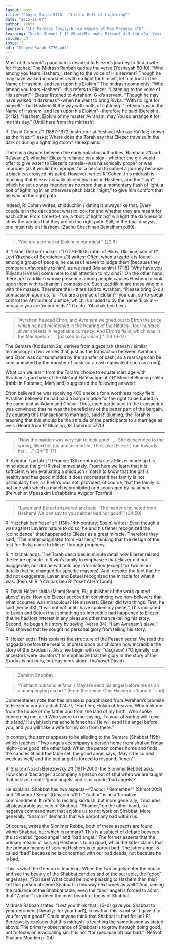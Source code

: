 ```yaml
---
layout: post
title: "Chayei Sarah 5776 - “Like a Bolt of Lightning”"
date: "2015-11-07"
author: skatz
sponsor: "the Parness family<br>in memory of Max Parness a”h"
learning: "Nach: Shmuel I 19-20<br>Mishnah: Mikvaot 4:3-4<br>Daf Yomi (Bavli): Sotah 12"
volume: 30
issue: 5
pdf: "Chayei Sarah 5776.pdf"
---
```


Most of this week’s parashah is devoted to Eliezer’s journey to find a wife for Yitzchak. The Midrash Rabbah quotes the verse (Yeshayah 50:10), “Who among you fears Hashem, listening to the voice of His servant? Though he may have walked in darkness with no light for himself, let him trust in the Name of Hashem, and lean upon his Elokim.” The midrash comments: “Who among you fears Hashem”--this refers to Eliezer. “Listening to the voice of His servant”--Eliezer listened to Avraham, G-d’s servant. “Though he may have walked in darkness”--when he went to bring Rivka. “With no light for himself”--but Hashem lit the way with bolts of lightning. “Let him trust in the Name of Hashem, and lean upon his Elokim”--therefore he said (Bereishit 24:12), “Hashem, Elokim of my master Avraham, may You so arrange it for me this day.” [Until here from the midrash]

R’ David Cohen z”l (1887-1972; instructor at Yeshivat Merkaz Ha’Rav; known as the “Nazir”) asks: Where does the Torah say that Eliezer traveled in the dark or during a lightning storm? He explains:

There is a dispute between the early halachic authorities, Rambam z”l and Ra’avad z”l, whether Eliezer’s reliance on a sign--whether the girl would offer to give water to Eliezer’s camels--was halachically proper or was improper (as it would be improper for a person to cancel a journey because a black cat crossed his path). However, writes R’ Cohen, this midrash is teaching that Eliezer actually placed his trust in Hashem, and the “sign” which he set up was intended as no more than a momentary flash of light, a bolt of lightning in an otherwise pitch black “night,” to give him comfort that he was on the right path.

Indeed, R’ Cohen writes, shidduchim / dating is always like that. Every couple is in the dark about what to look for and whether they are meant for each other. From time-to-time, a “bolt of lightning” will light the darkness to show the parties that they are on the right path. Still, in the final analysis, one must rely on Hashem.  (Zachu Shechinah Beineihem p.89)

********

> “You are a prince of Elokim in our midst.”  (23:6)

R’ Yisrael Derbaremdiker z”l (1776-1818; rabbi of Pikov, Ukraine; son of R’ Levi Yitzchak of Berditchev z”l) writes: Often, when a tzaddik is found among a group of people, he causes Heaven to judge them [because they compare unfavorably to him], as we read (Melachim I 17:18) “Why have you [Eliyahu Ha’navi] come here to call attention to my sins?” On the other hand, there are tzaddikim whose presence among people causes Hashem to look upon them with rachamim / compassion. Such tzaddikim are those who mix with the masses. Therefore the Hittites said to Avraham: “Please bring G-d’s compassion upon us, for ‘You are a prince of Elokim’--you can, so-to-speak control the Attribute of Justice, which is alluded to by the name ‘Elokim’--because you are ‘in our midst’.”  (Toldot Yitzchak ben Levi)

********

> “Avraham heeded Efron, and Avraham weighed out to Efron the price which he had mentioned in the hearing of the Hittites--four hundred silver shekels in negotiable currency. And Efron’s field, which was in the Machpelah . . . [passed to Avraham].”  (23:16-17)

The Gemara (Kiddushin 2a) derives from a gezeirah shavah / similar terminology in two verses that, just as the transaction between Avraham and Efron was consummated by the transfer of cash, so a marriage can be consummated by the transfer of cash (or a cash equivalent such as a ring).

What can we learn from the Torah’s choice to equate marriage with Avraham’s purchase of the Me’arat Ha’machpelah? R’ Mendel Bluming shlita (rabbi in Potomac, Maryland) suggested the following answer:

Efron believed he was receiving 400 shekels for a worthless rocky field. Avraham believed he had paid a bargain price for the right to be buried in the same plot as Adam and Chava. Thus, each participant in the transaction was convinced that he was the beneficiary of the better part of the bargain. By equating this transaction to marriage, said R’ Bluming, the Torah is teaching that this should be the attitude of the participants to a marriage as well.  (Heard from R’ Bluming, 18 Tammuz 5770)

********

> “Now the maiden was very fair to look upon . . . She descended to the spring, filled her jug and ascended. The slave [Eliezer] ran towards her . . .”  (24:16-17)

R’ Avigdor Tzarfati z”l (France; 13th century) writes: Eliezer made up his mind about the girl (Rivka) immediately. From here we learn that it is sufficient when evaluating a shidduch / match to know that the girl is healthy and has good middot. It does not matter if her family is not particularly fine, as Rivka’s was not; provided, of course, that the family is not one with which a match is prohibited or discouraged by halachah.  (Peirushim U’pesakim Le’rabbeinu Avigdor Tzarfati)

********

> “Lavan and Betuel answered and said, ‘The matter originated from Hashem! We can say to you neither bad nor good’.” (24:50)

R’ Yitzchak ben Yosef z”l (13th-14th century; Spain) writes: Even though it was against Lavan’s nature to do so, he and his father recognized the “coincidence” that happened to Eliezer as a great miracle. Therefore they said, “The matter originated from Hashem,” thinking that the design of the test for Rivka came to Eliezer through prophecy.

R’ Yitzchak adds: The Torah describes in minute detail how Eliezer related the entire episode to Rivka’s family to emphasize that Eliezer did not exaggerate, nor did he withhold any information (except for two minor details that he changed for specific reasons). And, despite the fact that he did not exaggerate, Lavan and Betuel recognized the miracle for what it was.  (Peirush R’ Yitzchak ben R’ Yosef Al Ha’Torah)

R’ David Holzer shlita (Miami Beach, Fl.; publisher of the work quoted above) asks: How did Eliezer succeed in convincing two non-believers that what occurred was miraculous? He answers: Eliezer did two things. First, he said (verse 33), “I will not eat until I have spoken my piece.” This indicated to Lavan and Betuel that something so incredible had happened to Eliezer that he had lost interest in any pleasure other than re-telling his story. Second, he began his story by saying (verse 34), “I am Avraham’s slave.” This showed that he sought no personal glory from telling his story.

R’ Holzer adds: This explains the structure of the Pesach seder. We read the haggadah before the meal to impress upon our children how incredible the story of the Exodus is. Also, we begin with our “disgrace” (“Originally, our ancestors were idolators”) to emphasize that the glory in the story of the Exodus is not ours, but Hashem’s alone.  (Va’yosef David)

********

> Zemirot Shabbat

> “Yishlach malacho le’fanai / May He send his angel before me as an accompanying escort.”  (From the zemer Chai Hashem U’baruch Tzuri)

Commentaries note that this phrase is paraphrased from Avraham’s promise to Eliezer in our parashah (24:7), “Hashem, Elokim of heaven, Who took me from the house of my father and from the land of my birth, Who spoke concerning me, and Who swore to me saying, ‘To your offspring will I give this land,’ Hu yishlach malacho le’fanecha / He will send His angel before you, and you will take a wife for my son from there.”

In context, the zemer appears to be alluding to the Gemara (Shabbat 119b) which teaches: “Two angels accompany a person home from shul on Friday night--one good, the other bad. When the person comes home and finds the candles lit and the table set, the good angel says, ‘May it be so next week as well,’ and the bad angel is forced to respond, ‘Amen’.”

R’ Shalom Noach Berezovsky z”l (1911-2000; the Slonimer Rebbe) asks: How can a ‘bad angel’ accompany a person out of shul when we are taught that mitzvot create ‘good angels’ and sins create ‘bad angels’?

He explains: Shabbat has two aspects--“Zachor / Remember” (Shmot 20:8) and “Shamor / Keep” (Devarim 5:12). “Zachor” is an affirmative commandment. It refers to reciting kiddush, but more generally, it includes all pleasurable aspects of Shabbat. “Shamor,” on the other hand, is a negative commandment that enjoins us to not work on Shabbat. More generally, “Shamor” demands that we uproot any bad within us.

Of course, writes the Slonimer Rebbe, both of these aspects are found within Shabbat, but which is primary? This is a subject of debate between the so-called “good angel” and “bad angel.” The former asserts that the primary means of serving Hashem is to do good, while the latter claims that the primary means of serving Hashem is to uproot bad. The latter angel is called “bad” because he is concerned with our bad deeds, not because he is bad.

This is what the Gemara is teaching: When the two angels enter the house and see the beauty of the Shabbat candles and of the set table, the “good” angel says, “You see! What could be more pleasing to Hashem than this? Let this person observe Shabbat in this way next week as well.” And, seeing the radiance of the Shabbat table, even the “bad” angel is forced to admit that “Zachor” is indeed the most beautiful focus of Shabbat.

Midrash Rabbah states: “Lest you think that I (G-d) gave you Shabbat to your detriment [literally: ‘for your bad’], know that this is not so. I gave it to you for your good!” Could anyone think that Shabbat is bad for us? R’ Berezovsky explains that this midrash is teaching the same lesson as stated above: The primary observance of Shabbat is to grow through doing good, not to focus on eradicating sin. It is not “for (because of) our bad.”  (Netivot Shalom: Moadim p. 24)
